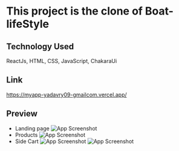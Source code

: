 # This project is the clone of Boat-lifeStyle

## Technology Used
 ReactJs,  HTML, CSS, JavaScript,  ChakaraUi 

## Link
https://myapp-yadavry09-gmailcom.vercel.app/

 ## Preview
  * Landing page
 ![App Screenshot](https://i.postimg.cc/WtLhTC4h/Screenshot-159.png)
 * Products
  ![App Screenshot](https://i.postimg.cc/WtLhTC4h/Screenshot-159.png)
 * Side Cart
  ![App Screenshot](https://i.postimg.cc/WtLhTC4h/Screenshot-159.png)
  ![App Screenshot](https://i.postimg.cc/WtLhTC4h/Screenshot-159.png)



